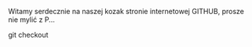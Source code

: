 Witamy serdecznie na naszej kozak stronie internetowej GITHUB, prosze nie mylić z P...

git checkout

